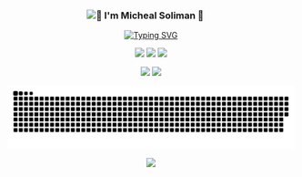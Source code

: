 <h3 style="margin-left:-20px;" align="center"><img src="https://i.pinimg.com/originals/8a/a4/59/8aa4595fb24b6ed585dddac4622b2445.gif" width="90" loop>🌟 I'm Micheal Soliman 🌟</h3>

<div align="center">
    <a href="https://git.io/typing-svg"><img src="https://readme-typing-svg.demolab.com?font=Fira+Code&weight=900&size=25&duration=2500&center=true&vCenter=true&multiline=true&width=435&height=120&lines=React+Developer%F0%9F%9A%80;Node+Developer%F0%9F%91%BE" alt="Typing SVG" /></a>
</div>

<p align="center">
<a href="https://www.linkedin.com/in/micheal-soliman-a251391a5/" target="_blank"><img src="https://img.shields.io/badge/-MichealSoliman-blue?style=flat-square&logo=Linkedin&logoColor=white&link=https://linkedin.com/in/moharby/"></a>
<a href="https://leetcode.com/michealsoliman2/" target="_blank"><img src="https://img.shields.io/badge/Leetcode-michealsoliman2-red?logo=codeforces&logoColor=white&message=Solving%20Problems&"></a>
<a href="https://github.com/Micheal-Soliman"><img src="https://img.shields.io/github/followers/Micheal-Soliman?label=follow&style=social"></a>
</p>



 <p align="center">
 <img src="https://github-readme-stats.vercel.app/api/top-langs/?username=Micheal-Soliman&layout=compact&theme=transparent&hide_border=true&border_radius=0&card_width=35&text_color=0ED3EB&title_color=0ED3EB" />
 
 <img src="https://github-readme-streak-stats.herokuapp.com?user=Micheal-Soliman&theme=transparent&hide_border=true&border_radius=0&date_format=%5BY.%5Dn.j&mode=weekly&card_width=350&ring=E11EEB&fire=FFA721&stroke=0ED3EB&currStreakNum=0ED3EB&sideNums=0ED3EB&sideLabels=FFA721&dates=EB545400&currStreakLabel=0ED3EB" />

</p>
<p align="center">
<picture>
  <source media="(prefers-color-scheme: dark)" srcset="https://github.com/Micheal-Soliman/Micheal-Soliman/blob/output/colorful4.svg" />
  <source media="(prefers-color-scheme: light)" srcset="https://github.com/Micheal-Soliman/Micheal-Soliman/blob/output/colorful4.svg" />
  <img alt="github-snake" src="colorful4.svg" />
</picture>
</p>
<p align="center">
<a href="https://github.com/Micheal-Soliman"><img src="https://img.shields.io/badge/Made%20With%20❤️%20By-MichealSoliman-orange"></a>
</p>
